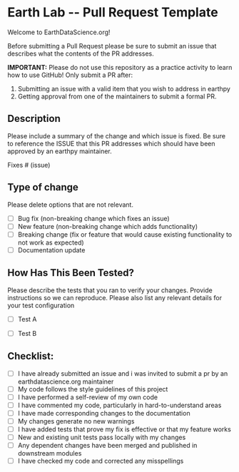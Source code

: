 # Earth Lab -- Pull Request Template
Welcome to EarthDataScience.org! 

Before submitting a Pull Request please be sure to submit an issue that describes what the contents of the PR addresses.

**IMPORTANT:** Please do not use this repository as a practice activity to learn how to use GitHub! Only submit a PR after: 

1. Submitting an issue with a valid item that you wish to address in earthpy
2. Getting approval from one of the maintainers to submit a formal PR.

## Description

Please include a summary of the change and which issue is fixed. Be sure to reference the ISSUE that this PR addresses which should have been approved by an earthpy maintainer. 

Fixes # (issue)

## Type of change

Please delete options that are not relevant.

- [ ] Bug fix (non-breaking change which fixes an issue)
- [ ] New feature (non-breaking change which adds functionality)
- [ ] Breaking change (fix or feature that would cause existing functionality to not work as expected)
- [ ] Documentation update

## How Has This Been Tested?

Please describe the tests that you ran to verify your changes. Provide instructions so we can reproduce. Please also list any relevant details for your test configuration

- [ ] Test A
- [ ] Test B


## Checklist:

- [ ] I have already submitted an issue and i was invited to submit a pr by an earthdatascience.org maintainer
- [ ] My code follows the style guidelines of this project
- [ ] I have performed a self-review of my own code
- [ ] I have commented my code, particularly in hard-to-understand areas
- [ ] I have made corresponding changes to the documentation
- [ ] My changes generate no new warnings
- [ ] I have added tests that prove my fix is effective or that my feature works
- [ ] New and existing unit tests pass locally with my changes
- [ ] Any dependent changes have been merged and published in downstream modules
- [ ] I have checked my code and corrected any misspellings
